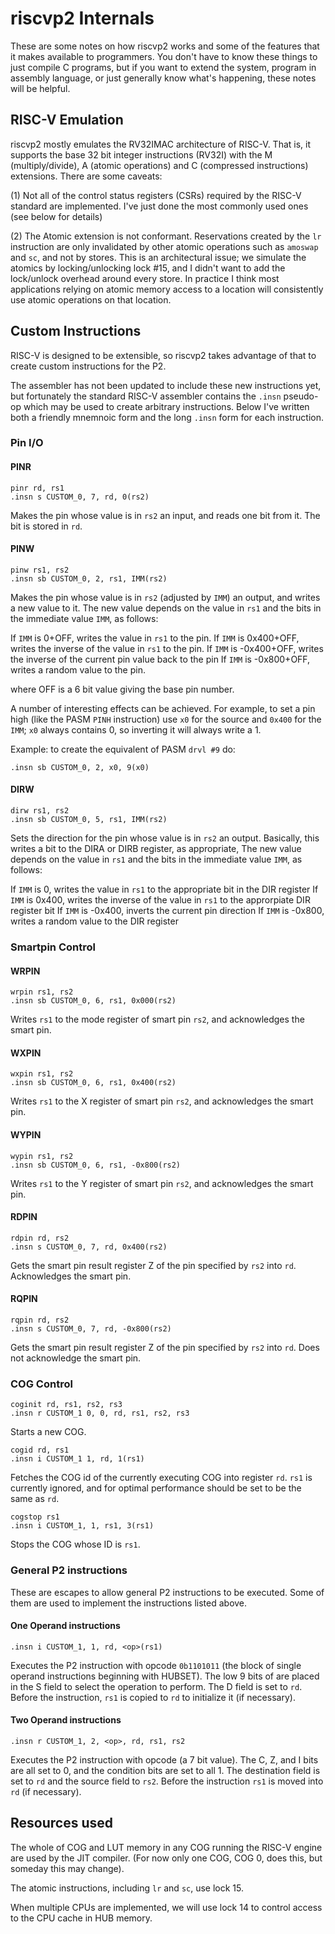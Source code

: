 # riscvp2 Internals

These are some notes on how riscvp2 works and some of the features that it makes available to programmers. You don't have to know these things to just compile C programs, but if you want to extend the system, program in assembly language, or just generally know what's happening, these notes will be helpful.

## RISC-V Emulation

riscvp2 mostly emulates the RV32IMAC architecture of RISC-V. That is, it supports the base 32 bit integer instructions (RV32I) with the M (multiply/divide), A (atomic operations) and C (compressed instructions) extensions. There are some caveats:

(1) Not all of the control status registers (CSRs) required by the RISC-V standard are implemented. I've just done the most commonly used ones (see below for details)

(2) The Atomic extension is not conformant. Reservations created by the `lr` instruction are only invalidated by other atomic operations such as `amoswap` and `sc`, and not by stores. This is an architectural issue; we simulate the atomics by locking/unlocking lock #15, and I didn't want to add the lock/unlock overhead around every store. In practice I think most applications relying on atomic memory access to a location will consistently use atomic operations on that location.

## Custom Instructions

RISC-V is designed to be extensible, so riscvp2 takes advantage of that to create custom instructions for the P2.

The assembler has not been updated to include these new instructions yet, but fortunately the standard RISC-V assembler contains the `.insn` pseudo-op which may be used to create arbitrary instructions. Below I've written both a friendly mnemnoic form and the long `.insn` form for each instruction.

### Pin I/O

#### PINR

```
pinr rd, rs1
.insn s CUSTOM_0, 7, rd, 0(rs2)
```
Makes the pin whose value is in `rs2` an input, and reads one bit from it. The bit is stored in `rd`.

#### PINW

```
pinw rs1, rs2
.insn sb CUSTOM_0, 2, rs1, IMM(rs2)
```
Makes the pin whose value is in `rs2` (adjusted by `IMM`) an output, and writes a new value to it. The new value depends on the value in `rs1` and the bits in the immediate value `IMM`, as follows:

If `IMM` is 0+OFF, writes the value in `rs1` to the pin.
If `IMM` is 0x400+OFF, writes the inverse of the value in `rs1` to the pin.
If `IMM` is -0x400+OFF, writes the inverse of the current pin value back to the pin
If `IMM` is -0x800+OFF, writes a random value to the pin.

where OFF is a 6 bit value giving the base pin number.

A number of interesting effects can be achieved. For example, to set a pin high (like the PASM `PINH` instruction) use `x0` for the source and `0x400` for the `IMM`; `x0` always contains 0, so inverting it will always write a 1.

Example: to create the equivalent of PASM `drvl #9` do:
```
.insn sb CUSTOM_0, 2, x0, 9(x0)
```

#### DIRW

```
dirw rs1, rs2
.insn sb CUSTOM_0, 5, rs1, IMM(rs2)
```
Sets the direction for the pin whose value is in `rs2` an output. Basically, this writes a bit to the DIRA or DIRB register, as appropriate, The new value depends on the value in `rs1` and the bits in the immediate value `IMM`, as follows:

If `IMM` is 0, writes the value in `rs1` to the appropriate bit in the DIR register
If `IMM` is 0x400, writes the inverse of the value in `rs1` to the approrpiate DIR register bit
If `IMM` is -0x400, inverts the current pin direction
If `IMM` is -0x800, writes a random value to the DIR register

### Smartpin Control

#### WRPIN

```
wrpin rs1, rs2
.insn sb CUSTOM_0, 6, rs1, 0x000(rs2)
```
Writes `rs1` to the mode register of smart pin `rs2`, and acknowledges the smart pin.

#### WXPIN

```
wxpin rs1, rs2
.insn sb CUSTOM_0, 6, rs1, 0x400(rs2)
```
Writes `rs1` to the X register of smart pin `rs2`, and acknowledges the smart pin.

#### WYPIN

```
wypin rs1, rs2
.insn sb CUSTOM_0, 6, rs1, -0x800(rs2)
```
Writes `rs1` to the Y register of smart pin `rs2`, and acknowledges the smart pin.

#### RDPIN

```
rdpin rd, rs2
.insn s CUSTOM_0, 7, rd, 0x400(rs2)
```
Gets the smart pin result register Z of the pin specified by `rs2` into `rd`. Acknowledges the smart pin.

#### RQPIN

```
rqpin rd, rs2
.insn s CUSTOM_0, 7, rd, -0x800(rs2)
```
Gets the smart pin result register Z of the pin specified by `rs2` into `rd`. Does not acknowledge the smart pin.

### COG Control

```
coginit rd, rs1, rs2, rs3
.insn r CUSTOM_1 0, 0, rd, rs1, rs2, rs3
```
Starts a new COG.

```
cogid rd, rs1
.insn i CUSTOM_1 1, rd, 1(rs1)
```
Fetches the COG id of the currently executing COG into register `rd`. `rs1` is currently ignored, and for optimal performance should be set to be the same as `rd`.

```
cogstop rs1
.insn i CUSTOM_1, 1, rs1, 3(rs1)
```
Stops the COG whose ID is `rs1`.

### General P2 instructions

These are escapes to allow general P2 instructions to be executed. Some of them are used to implement the instructions listed above.

#### One Operand instructions

```
.insn i CUSTOM_1, 1, rd, <op>(rs1)
```
Executes the P2 instruction with opcode `0b1101011` (the block of single operand instructions beginning with HUBSET). The low 9 bits of <op> are placed in the S field to select the operation to perform. The D field is set to `rd`. Before the instruction, `rs1` is copied to `rd` to initialize it (if necessary).

#### Two Operand instructions

```
.insn r CUSTOM_1, 2, <op>, rd, rs1, rs2
````
Executes the P2 instruction with opcode <op> (a 7 bit value). The C, Z, and I bits are all set to 0, and the condition bits are set to all 1. The destination field is set to `rd` and the source field to `rs2`. Before the instruction `rs1` is moved into `rd` (if necessary).

## Resources used

The whole of COG and LUT memory in any COG running the RISC-V engine are used by the JIT compiler. (For now only one COG, COG 0, does this, but someday this may change).

The atomic instructions, including `lr` and `sc`, use lock 15.

When multiple CPUs are implemented, we will use lock 14 to control access to the CPU cache in HUB memory.

